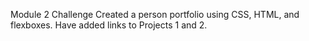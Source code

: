 Module 2 Challenge
Created a person portfolio using CSS, HTML, and flexboxes. Have added links to Projects 1 and 2. 